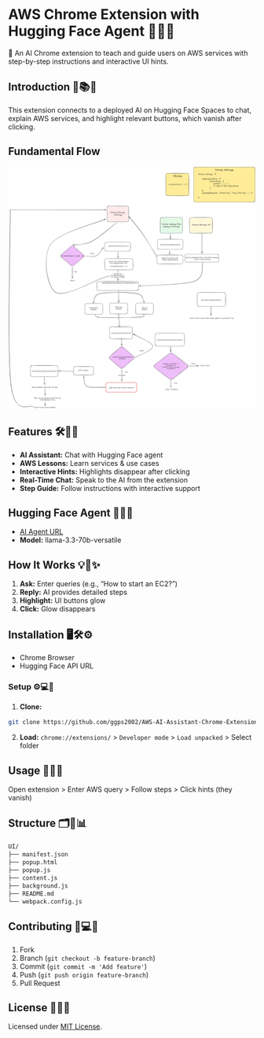 # AWS Chrome Extension with Hugging Face Agent 🚀💡✨

🌟 An AI Chrome extension to teach and guide users on AWS services with step-by-step instructions and interactive UI hints.

## Introduction 💬📚✨
This extension connects to a deployed AI on Hugging Face Spaces to chat, explain AWS services, and highlight relevant buttons, which vanish after clicking.

## Fundamental Flow

![Extension Preview](./assets/flow.png)

## Features 🛠️🤖🚀
- **AI Assistant:** Chat with Hugging Face agent  
- **AWS Lessons:** Learn services & use cases  
- **Interactive Hints:** Highlights disappear after clicking  
- **Real-Time Chat:** Speak to the AI from the extension  
- **Step Guide:** Follow instructions with interactive support  

## Hugging Face Agent 🤖🌐💡
- [AI Agent URL](https://pradipto2002-aws-assistant.hf.space/process)  
- **Model:** llama-3.3-70b-versatile 

## How It Works 💡💬✨
1. **Ask:** Enter queries (e.g., “How to start an EC2?”)  
2. **Reply:** AI provides detailed steps  
3. **Highlight:** UI buttons glow  
4. **Click:** Glow disappears  

## Installation 🖥️🛠️⚙️
- Chrome Browser  
- Hugging Face API URL  

### Setup ⚙️💻📂
1. **Clone:**  
```bash
git clone https://github.com/ggps2002/AWS-AI-Assistant-Chrome-Extension.git
```
2. **Load:** `chrome://extensions/` > `Developer mode` > `Load unpacked` > Select folder   

## Usage 🚀💬🔑
Open extension > Enter AWS query > Follow steps > Click hints (they vanish)

## Structure 🗂️📁📊
```
UI/
├── manifest.json
├── popup.html
├── popup.js
├── content.js
├── background.js
├── README.md
└── webpack.config.js
```

## Contributing 💪💻🌟
1. Fork  
2. Branch (`git checkout -b feature-branch`)  
3. Commit (`git commit -m 'Add feature'`)  
4. Push (`git push origin feature-branch`)  
5. Pull Request  

## License 📜💼✅
Licensed under [MIT License](LICENSE).

